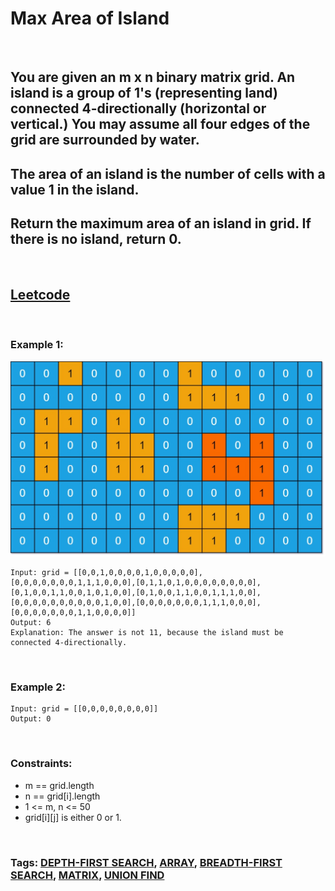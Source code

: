 # Max Area of Island

<br>

## You are given an m x n binary matrix grid. An island is a group of 1's (representing land) connected 4-directionally (horizontal or vertical.) You may assume all four edges of the grid are surrounded by water.

## The area of an island is the number of cells with a value 1 in the island.

## Return the maximum area of an island in grid. If there is no island, return 0.

<br>

## [Leetcode](https://leetcode.com/problems/max-area-of-island/)

<br>

### Example 1:

![ex1](assets/maxarea1-grid.jpeg)
```
Input: grid = [[0,0,1,0,0,0,0,1,0,0,0,0,0],[0,0,0,0,0,0,0,1,1,1,0,0,0],[0,1,1,0,1,0,0,0,0,0,0,0,0],[0,1,0,0,1,1,0,0,1,0,1,0,0],[0,1,0,0,1,1,0,0,1,1,1,0,0],[0,0,0,0,0,0,0,0,0,0,1,0,0],[0,0,0,0,0,0,0,1,1,1,0,0,0],[0,0,0,0,0,0,0,1,1,0,0,0,0]]
Output: 6
Explanation: The answer is not 11, because the island must be connected 4-directionally.
```
<br>

### Example 2:
```
Input: grid = [[0,0,0,0,0,0,0,0]]
Output: 0
``` 
<br>

### Constraints:

- m == grid.length
- n == grid[i].length
- 1 <= m, n <= 50
- grid[i][j] is either 0 or 1.

<br>

### Tags: [DEPTH-FIRST SEARCH](https://leetcode.com/tag/depth-first-search/), [ARRAY](https://leetcode.com/tag/array/), [BREADTH-FIRST SEARCH](https://leetcode.com/tag/breadth-first-search/), [MATRIX](https://leetcode.com/tag/matrix/), [UNION FIND](https://leetcode.com/tag/union-find/)
